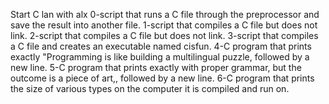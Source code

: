 Start C lan with alx
0-script that runs a C file through the preprocessor and save the result into another file.
1-script that compiles a C file but does not link.
2-script that compiles a C file but does not link.
3-script that compiles a C file and creates an executable named cisfun.
4-C program that prints exactly "Programming is like building a multilingual puzzle, followed by a new line.
5-C program that prints exactly with proper grammar, but the outcome is a piece of art,, followed by a new line.
6-C program that prints the size of various types on the computer it is compiled and run on.
